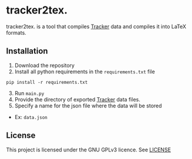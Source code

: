 
# tracker2tex.

tracker2tex. is a tool that compiles [Tracker](https://tracker.physlets.org/) data and compiles it into LaTeX formats.



## Installation

1. Download the repository
2. Install all python requirements in the ```requirements.txt``` file
```
pip install -r requirements.txt
```
3. Run ```main.py```
4. Provide the directory of exported [Tracker](https://tracker.physlets.org/) data files.
5. Specify a name for the json file where the data will be stored
- Ex: ```data.json```

## License

This project is licensed under the GNU GPLv3 licence.
See [LICENSE](LICENSE)
